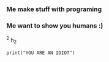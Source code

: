 ### Me make stuff with programing
### Me want to show you humans :)

<sup>2</sup>
h<sub>2</sub></sub>

```
print("YOU ARE AN IDIOT")
```

<!--
**vitor-luis3301/vitor-luis3301** is a ✨ _special_ ✨ repository because its `README.md` (this file) appears on your GitHub profile.

Here are some ideas to get you started:

- 🔭 I’m currently working on ...
- 🌱 I’m currently learning ...
- 👯 I’m looking to collaborate on ...
- 🤔 I’m looking for help with ...
- 💬 Ask me about ...
- 📫 How to reach me: ...
- 😄 Pronouns: ...
- ⚡ Fun fact: ...
-->
